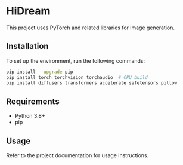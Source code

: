 # HiDream

This project uses PyTorch and related libraries for image generation.

## Installation

To set up the environment, run the following commands:

```bash
pip install --upgrade pip
pip install torch torchvision torchaudio  # CPU build
pip install diffusers transformers accelerate safetensors pillow
```

## Requirements

- Python 3.8+
- pip

## Usage

Refer to the project documentation for usage instructions.

